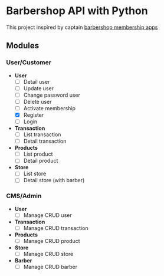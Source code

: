 # Barbershop API with Python

This project inspired by captain [barbershop membership apps](https://play.google.com/store/apps/details?id=com.membership.captain)


## Modules

### User/Customer
- **User**
  - [ ] Detail user
  - [ ] Update user
  - [ ] Change password user
  - [ ] Delete user
  - [ ] Activate membership
  - [x] Register
  - [ ] Login
- **Transaction**
  - [ ] List transaction
  - [ ] Detail transaction
- **Products**
  - [ ] List product
  - [ ] Detail product
- **Store**
  - [ ] List store
  - [ ] Detail store (with barber)

### CMS/Admin
- **User**
  - [ ] Manage CRUD user
- **Transaction**
  - [ ] Manage CRUD transaction
- **Products**
  - [ ] Manage CRUD product
- **Store**
  - [ ] Manage CRUD store
- **Barber**
  - [ ] Manage CRUD barber
